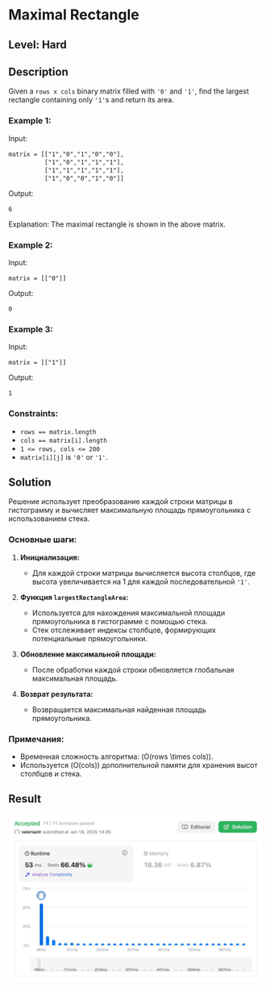 # Maximal Rectangle
## Level: Hard

## Description

Given a `rows x cols` binary matrix filled with `'0'` and `'1'`, find the largest rectangle containing only `'1'`s and return its area.

### Example 1:

Input:
```
matrix = [["1","0","1","0","0"],
          ["1","0","1","1","1"],
          ["1","1","1","1","1"],
          ["1","0","0","1","0"]]
```
Output:
```
6
```
Explanation: The maximal rectangle is shown in the above matrix.

### Example 2:

Input:
```
matrix = [["0"]]
```
Output:
```
0
```

### Example 3:

Input:
```
matrix = [["1"]]
```
Output:
```
1
```

### Constraints:

- `rows == matrix.length`
- `cols == matrix[i].length`
- `1 <= rows, cols <= 200`
- `matrix[i][j]` is `'0'` or `'1'`.

## Solution

Решение использует преобразование каждой строки матрицы в гистограмму и вычисляет максимальную площадь прямоугольника с использованием стека.

### Основные шаги:

1. **Инициализация:**
   - Для каждой строки матрицы вычисляется высота столбцов, где высота увеличивается на 1 для каждой последовательной `'1'`.

2. **Функция `largestRectangleArea`:**
   - Используется для нахождения максимальной площади прямоугольника в гистограмме с помощью стека.
   - Стек отслеживает индексы столбцов, формирующих потенциальные прямоугольники.

3. **Обновление максимальной площади:**
   - После обработки каждой строки обновляется глобальная максимальная площадь.

4. **Возврат результата:**
   - Возвращается максимальная найденная площадь прямоугольника.

### Примечания:
- Временная сложность алгоритма: \(O(rows \times cols)\).
- Используется \(O(cols)\) дополнительной памяти для хранения высот столбцов и стека.

## Result
![Result](task-14-result.jpg)